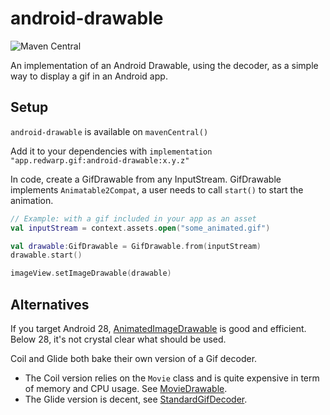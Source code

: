 # android-drawable

![Maven Central](https://img.shields.io/maven-central/v/app.redwarp.gif/android-drawable)

An implementation of an Android Drawable, using the decoder, as a simple way to display a gif in an
Android app.

## Setup

`android-drawable` is available on `mavenCentral()`

Add it to your dependencies with `implementation "app.redwarp.gif:android-drawable:x.y.z"`

In code, create a GifDrawable from any InputStream.
GifDrawable implements `Animatable2Compat`, a user needs to call `start()` to start the animation.

```kotlin
// Example: with a gif included in your app as an asset
val inputStream = context.assets.open("some_animated.gif")

val drawable:GifDrawable = GifDrawable.from(inputStream)
drawable.start()

imageView.setImageDrawable(drawable)
```

## Alternatives

If you target Android 28, [AnimatedImageDrawable](https://developer.android.com/reference/android/graphics/drawable/AnimatedImageDrawable) is good and efficient.
Below 28, it's not crystal clear what should be used.

Coil and Glide both bake their own version of a Gif decoder.

- The Coil version relies on the `Movie` class and is quite expensive in term of memory and CPU usage. See [MovieDrawable](https://github.com/coil-kt/coil/blob/master/coil-gif/src/main/java/coil/drawable/MovieDrawable.kt).
- The Glide version is decent, see [StandardGifDecoder](https://github.com/bumptech/glide/blob/master/third_party/gif_decoder/src/main/java/com/bumptech/glide/gifdecoder/StandardGifDecoder.java).
